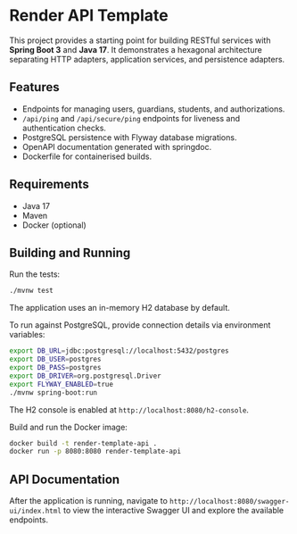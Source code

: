 # Render API Template

This project provides a starting point for building RESTful services with **Spring Boot 3** and **Java 17**. It demonstrates a hexagonal architecture separating HTTP adapters, application services, and persistence adapters.

## Features

* Endpoints for managing users, guardians, students, and authorizations.
* `/api/ping` and `/api/secure/ping` endpoints for liveness and authentication checks.
* PostgreSQL persistence with Flyway database migrations.
* OpenAPI documentation generated with springdoc.
* Dockerfile for containerised builds.

## Requirements

* Java 17
* Maven
* Docker (optional)

## Building and Running

Run the tests:

```bash
./mvnw test
```

The application uses an in-memory H2 database by default.

To run against PostgreSQL, provide connection details via environment variables:

```bash
export DB_URL=jdbc:postgresql://localhost:5432/postgres
export DB_USER=postgres
export DB_PASS=postgres
export DB_DRIVER=org.postgresql.Driver
export FLYWAY_ENABLED=true
./mvnw spring-boot:run
```

The H2 console is enabled at `http://localhost:8080/h2-console`.

Build and run the Docker image:

```bash
docker build -t render-template-api .
docker run -p 8080:8080 render-template-api
```


## API Documentation

After the application is running, navigate to
`http://localhost:8080/swagger-ui/index.html` to view the interactive Swagger
UI and explore the available endpoints.

